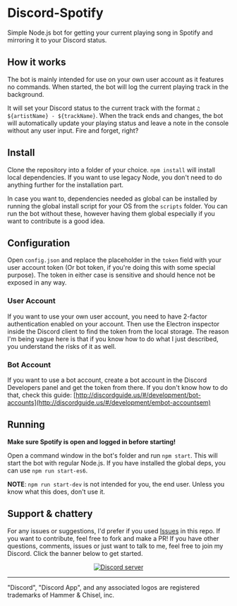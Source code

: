 # Discord-Spotify

Simple Node.js bot for getting your current playing song in Spotify and mirroring it to your Discord status.

## How it works

The bot is mainly intended for use on your own user account as it features no commands. When started, the bot will log the current playing track in the background.

It will set your Discord status to the current track with the format `♫ ${artistName} - ${trackName}`. When the track ends and changes, the bot will automatically update your playing status and leave a note in the console without any user input. Fire and forget, right?

## Install

Clone the repository into a folder of your choice. `npm install` will install local dependencies. If you want to use legacy Node, you don't need to do anything further for the installation part.

In case you want to, dependencies needed as global can be installed by running the global install script for your OS from the `scripts` folder. You can run the bot without these, however having them global especially if you want to contribute is a good idea.

## Configuration
Open `config.json` and replace the placeholder in the `token` field with your user account token (Or bot token, if you're doing this with some special purpose). The token in either case is sensitive and should hence not be exposed in any way.

### User Account
If you want to use your own user account, you need to have 2-factor authentication enabled on your account. Then use the Electron inspector inside the Discord client to find the token from the local storage. The reason I'm being vague here is that if you know how to do what I just described, you understand the risks of it as well.

### Bot Account

If you want to use a bot account, create a bot account in the Discord Developers panel and get the token from there. If you don't know how to do that, check this guide: [http://discordguide.us/#/development/bot-accounts](http://discordguide.us/#/development/embot-accountsem)

## Running

**Make sure Spotify is open and logged in before starting!**

Open a command window in the bot's folder and run `npm start`. This will start the bot with regular Node.js. If you have installed the global deps, you can use `npm run start-es6`.

**NOTE**: `npm run start-dev` is not intended for you, the end user. Unless you know what this does, don't use it.

## Support & chattery

For any issues or suggestions, I'd prefer if you used [Issues](https://github.com/LWTechGaming/Discord-Spotify/issues) in this repo. If you want to contribute, feel free to fork and make a PR! If you have other questions, comments, issues or just want to talk to me, feel free to join my Discord. Click the banner below to get started.

<p align="center">
  <a href="https://discord.gg/NaN39J8"><img src="https://discordapp.com/api/guilds/293097624246943744/widget.png?style=banner2" alt="Discord server"></a>
</p>

---

"Discord", "Discord App", and any associated logos are registered trademarks of Hammer & Chisel, inc.
